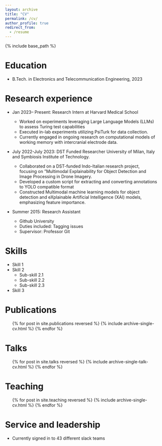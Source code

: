 ```yaml
---
layout: archive
title: "CV"
permalink: /cv/
author_profile: true
redirect_from:
  - /resume
---
```


{% include base_path %}

Education
====== 
* B.Tech. in Electronics and Telecommunication Engineering, 2023

Research experience
======
* Jan 2023– Present: Research Intern at Harvard Medical School 
  * Worked on experiments leveraging Large Language Models (LLMs) to assess Turing 
test capabilities
  * Executed in-lab experiments utilizing PsiTurk for data collection.
  * Currently engaged in ongoing research on computational models of working memory 
with intercranial electrode data.

* July 2022-July 2023: DST Funded Researcher University of Milan, Italy and Symbiosis Institute of Technology.
  * Collaborated on a DST-funded Indo-Italian research project, focusing on ”Multimodal Explainability for Object
 Detection and Image Processing in Drone Imagery.
  * Developed a custom script for extracting and converting annotations to YOLO compatible format
  * Constructed Multimodal machine learning models for object detection and eXplainable Artificial Intelligence (XAI) models, emphasizing feature importance.

* Summer 2015: Research Assistant
  * Github University
  * Duties included: Tagging issues
  * Supervisor: Professor Git
  
Skills
======
* Skill 1
* Skill 2
  * Sub-skill 2.1
  * Sub-skill 2.2
  * Sub-skill 2.3
* Skill 3

Publications
======
  <ul>{% for post in site.publications reversed %}
    {% include archive-single-cv.html %}
  {% endfor %}</ul>
  
Talks
======
  <ul>{% for post in site.talks reversed %}
    {% include archive-single-talk-cv.html  %}
  {% endfor %}</ul>
  
Teaching
======
  <ul>{% for post in site.teaching reversed %}
    {% include archive-single-cv.html %}
  {% endfor %}</ul>
  
Service and leadership
======
* Currently signed in to 43 different slack teams
